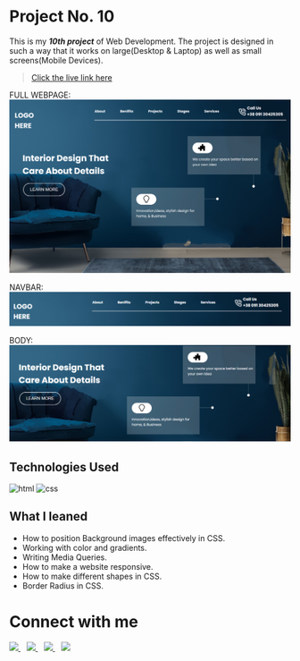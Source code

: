 # Project No. 10

This is my _**10th project**_ of Web Development. The project is designed in such a way that it works on large(Desktop & Laptop) as well as small screens(Mobile Devices). 

> [Click the live link here](https://project-10-by-noman.vercel.app/)

FULL WEBPAGE:
![Project10](sc/full.png "proj10 image")

NAVBAR:
![Project10](sc/nav.PNG "proj10 image")

BODY:
![Project10](sc/body.PNG "pro10 image")


## Technologies Used

![html](https://www.vectorlogo.zone/logos/w3_html5/w3_html5-icon.svg "css ")
![css](https://www.vectorlogo.zone/logos/w3_css/w3_css-icon.svg "css ")


## What I leaned

- How to position Background images effectively in CSS.
- Working with color and gradients.
- Writing Media Queries.
- How to make a website responsive.
- How to make different shapes in CSS.
- Border Radius in CSS.



# Connect with me

   <a href="https://www.linkedin.com/in/mughninoman97/" >
    <img width="30px" src="https://www.vectorlogo.zone/logos/linkedin/linkedin-icon.svg" />
  </a>&ensp;
  <a href="https://twitter.com/mughninoman97">
    <img width="30px" src="https://www.vectorlogo.zone/logos/twitter/twitter-official.svg" />
  </a>&ensp;
  <a href="https://www.instagram.com/mughninoman97/">
    <img width="30px" src="https://www.vectorlogo.zone/logos/instagram/instagram-icon.svg" />
  </a>&ensp;
  <a href="https://abdulmughninoman.hashnode.dev/">
  <img width="30px" src="https://cdn.hashnode.com/res/hashnode/image/upload/v1611902473383/CDyAuTy75.png?auto=compress" />
  </a>
